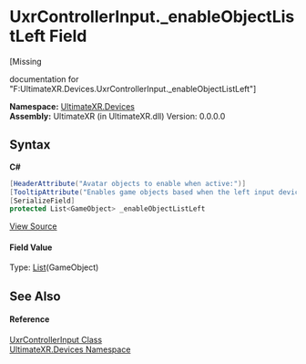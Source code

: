 # UxrControllerInput._enableObjectListLeft Field
 

\[Missing <summary> documentation for "F:UltimateXR.Devices.UxrControllerInput._enableObjectListLeft"\]

**Namespace:**&nbsp;<a href="N_UltimateXR_Devices">UltimateXR.Devices</a><br />**Assembly:**&nbsp;UltimateXR (in UltimateXR.dll) Version: 0.0.0.0

## Syntax

**C#**<br />
``` C#
[HeaderAttribute("Avatar objects to enable when active:")]
[TooltipAttribute("Enables game objects based when the left input device is present.")]
[SerializeField]
protected List<GameObject> _enableObjectListLeft
```

<a href="UltimateXR/Scripts/Devices/UxrControllerInput.cs" rel="noopener noreferrer" title="View the source code">View Source</a><br />

#### Field Value
Type: <a href="https://docs.microsoft.com/dotnet/api/system.collections.generic.list-1" target="_blank" rel="noopener noreferrer">List</a>(GameObject)

## See Also


#### Reference
<a href="T_UltimateXR_Devices_UxrControllerInput">UxrControllerInput Class</a><br /><a href="N_UltimateXR_Devices">UltimateXR.Devices Namespace</a><br />